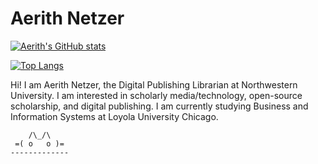 # Aerith Netzer

[![Aerith's GitHub stats](https://github-readme-stats.vercel.app/api?username=aerithnetzer)](https://github.com/anuraghazra/github-readme-stats)

[![Top Langs](https://github-readme-stats.vercel.app/api/top-langs/?username=aerithnetzer&hide=php)](https://github.com/aerithnetzer)

Hi! I am Aerith Netzer, the Digital Publishing Librarian at Northwestern University. I am interested in scholarly media/technology, open-source scholarship, and digital publishing. I am currently studying Business and Information Systems at Loyola University Chicago.
```
    /\_/\  
 =( o   o )=
-------------
```
